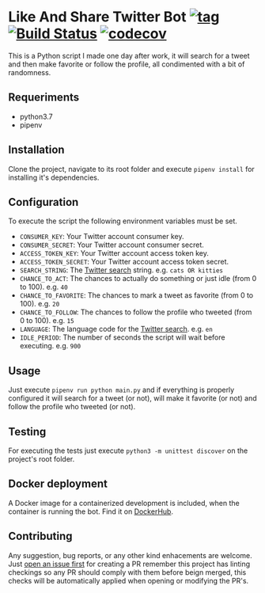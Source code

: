 # Like And Share Twitter Bot [![tag](https://img.shields.io/github/tag/namelivia/like-and-share-twitter-bot.svg)](https://github.com/namelivia/like-and-share-twitter-bot/releases) [![Build Status](https://github.com/namelivia/like-and-share-twitter-bot/actions/workflows/build.yml/badge.svg)](https://github.com/namelivia/like-and-share-twitter-bot/actions/workflows/build.yml) [![codecov](https://codecov.io/gh/namelivia/like-and-share-twitter-bot/branch/master/graph/badge.svg)](https://codecov.io/gh/namelivia/like-and-share-twitter-bot)

This is a Python script I made one day after work, it will search for a tweet and then make favorite or follow the profile, all condimented with a bit of randomness.

## Requeriments

* python3.7
* pipenv

## Installation

Clone the project, navigate to its root folder and execute `pipenv install` for installing it's dependencies.

## Configuration

To execute the script the following environment variables must be set.

* `CONSUMER_KEY`: Your Twitter account consumer key.
* `CONSUMER_SECRET`: Your Twitter account consumer secret.
* `ACCESS_TOKEN_KEY`: Your Twitter account access token key.
* `ACCESS_TOKEN_SECRET`: Your Twitter account access token secret.
* `SEARCH_STRING`: The [Twitter search](https://help.twitter.com/en/using-twitter/twitter-advanced-search) string. e.g. `cats OR kitties`
* `CHANCE_TO_ACT`: The chances to actually do something or just idle (from 0 to 100). e.g. `40`
* `CHANCE_TO_FAVORITE`: The chances to mark a tweet as favorite (from 0 to 100). e.g. `20`
* `CHANCE_TO_FOLLOW`: The chances to follow the profile who tweeted (from 0 to 100). e.g. `15`
* `LANGUAGE`: The language code for the [Twitter search](https://help.twitter.com/en/using-twitter/twitter-advanced-search). e.g. `en`
* `IDLE_PERIOD`: The number of seconds the script will wait before executing. e.g. `900`

## Usage

Just execute `pipenv run python main.py` and if everything is properly configured it will search for a tweet (or not), will make it favorite (or not) and follow the profile who tweeted (or not).

## Testing

For executing the tests just execute `python3 -m unittest discover` on the project's root folder.

## Docker deployment

A Docker image for a containerized development is included, when the container is running the bot. Find it on [DockerHub](https://hub.docker.com/r/namelivia/like-and-share-twitter-bot).

## Contributing
Any suggestion, bug reports, or any other kind enhacements are welcome. Just [open an issue first](https://github.com/namelivia/like-and-share-twitter-bot/issues/new) for creating a PR remember this project has linting checkings so any PR should comply with them before beign merged, this checks will be automatically applied when opening or modifying the PR's.
